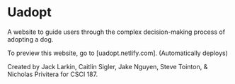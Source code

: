 # Uadopt
A website to guide users through the complex decision-making process of adopting a dog.

To preview this website, go to [uadopt.netlify.com]. (Automatically deploys)

Created by Jack Larkin, Caitlin Sigler, Jake Nguyen, Steve Tointon, & Nicholas Privitera for CSCI 187.
